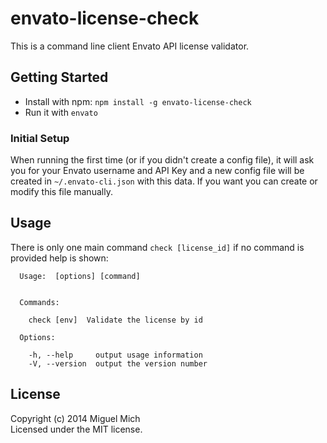 # envato-license-check

This is a command line client Envato API license validator.

## Getting Started

*  Install with npm: `npm install -g envato-license-check`
*  Run it with `envato`

### Initial Setup
When running the first time (or if you didn't create a config file), it will ask you for your Envato username and API Key and a new config file will be created in `~/.envato-cli.json` with this data. If you want you can create or modify this file manually.

## Usage

There is only one main command `check [license_id]` if no command is provided help is shown:

```
  Usage:  [options] [command]


  Commands:

    check [env]  Validate the license by id

  Options:

    -h, --help     output usage information
    -V, --version  output the version number

```

## License

Copyright (c) 2014 Miguel Mich  
Licensed under the MIT license.